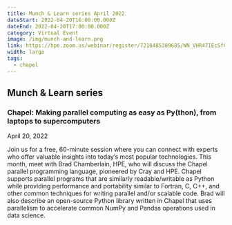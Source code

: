 ```yaml
---
title: Munch & Learn series April 2022
dateStart: 2022-04-20T16:00:00.000Z
dateEnd: 2022-04-20T17:00:00.000Z
category: Virtual Event
image: /img/munch-and-learn.png
link: https://hpe.zoom.us/webinar/register/7216485389685/WN_VHR47IEcSfCzVizUJX3R4w
width: large
tags:
  - chapel
---
```

## Munch & Learn series

### Chapel: Making parallel computing as easy as Py(thon), from laptops to supercomputers

April 20, 2022

Join us for a free, 60-minute session where you can connect with experts who offer valuable insights into today’s most popular technologies. This month, meet with Brad Chamberlain, HPE, who will discuss the Chapel parallel programming language, pioneered by Cray and HPE. Chapel supports parallel programs that are similarly readable/writable as Python while providing performance and portability similar to Fortran, C, C++, and other common techniques for writing parallel and/or scalable code. Brad will also describe an open-source Python library written in Chapel that uses parallelism to accelerate common NumPy and Pandas operations used in data science.
